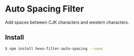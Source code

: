 # Auto Spacing Filter

Add spaces between CJK characters and western characters.

## Install

``` bash
$ npm install hexo-filter-auto-spacing --save
```
